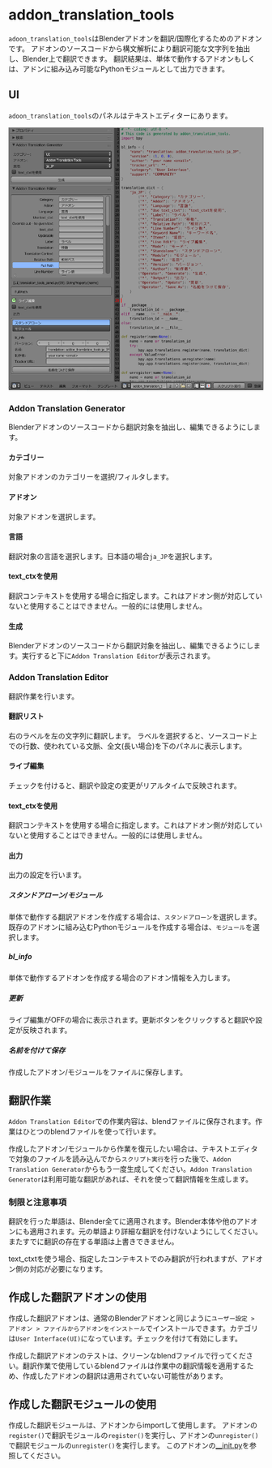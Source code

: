 # addon_translation_tools

`adoon_translation_tools`はBlenderアドオンを翻訳/国際化するためのアドオンです。
アドオンのソースコードから構文解析により翻訳可能な文字列を抽出し、Blender上で翻訳できます。
翻訳結果は、単体で動作するアドオンもしくは、アドンに組み込み可能なPythonモジュールとして出力できます。

## UI

`adoon_translation_tools`のパネルはテキストエディターにあります。

![ui](figure/ui_ja.png)

### Addon Translation Generator

Blenderアドオンのソースコードから翻訳対象を抽出し、編集できるようにします。

#### カテゴリー

対象アドオンのカテゴリーを選択/フィルタします。

#### アドオン

対象アドオンを選択します。

#### 言語

翻訳対象の言語を選択します。日本語の場合`ja_JP`を選択します。

#### text_ctxを使用

翻訳コンテキストを使用する場合に指定します。これはアドオン側が対応していないと使用することはできません。一般的には使用しません。

#### 生成

Blenderアドオンのソースコードから翻訳対象を抽出し、編集できるようにします。実行すると下に`Addon Translation Editor`が表示されます。

### Addon Translation Editor

翻訳作業を行います。

#### 翻訳リスト

右のラベルを左の文字列に翻訳します。
ラベルを選択すると、ソースコード上での行数、使われている文脈、全文(長い場合)を下のパネルに表示します。

#### ライブ編集

チェックを付けると、翻訳や設定の変更がリアルタイムで反映されます。

#### text_ctxを使用

翻訳コンテキストを使用する場合に指定します。これはアドオン側が対応していないと使用することはできません。一般的には使用しません。

#### 出力

出力の設定を行います。

##### スタンドアローン/モジュール

単体で動作する翻訳アドオンを作成する場合は、`スタンドアローン`を選択します。既存のアドオンに組み込むPythonモジュールを作成する場合は、`モジュール`を選択します。

##### bl_info

単体で動作するアドオンを作成する場合のアドオン情報を入力します。

##### 更新

ライブ編集がOFFの場合に表示されます。更新ボタンをクリックすると翻訳や設定が反映されます。

##### 名前を付けて保存

作成したアドオン/モジュールをファイルに保存します。

## 翻訳作業

`Addon Translation Editor`での作業内容は、blendファイルに保存されます。作業はひとつのblendファイルを使って行います。

作成したアドオン/モジュールから作業を復元したい場合は、テキストエディタで対象のファイルを読み込んでから`スクリプト実行`を行った後で、`Addon Translation Generator`からもう一度生成してください。`Addon Translation Generator`は利用可能な翻訳があれば、それを使って翻訳情報を生成します。

### 制限と注意事項

翻訳を行った単語は、Blender全てに適用されます。Blender本体や他のアドオンにも適用されます。元の単語より詳細な翻訳を付けないようにしてください。またすでに翻訳の存在する単語は上書きできません。

text_ctxtを使う場合、指定したコンテキストでのみ翻訳が行われますが、アドオン側の対応が必要になります。

## 作成した翻訳アドオンの使用

作成した翻訳アドオンは、通常のBlenderアドオンと同じように`ユーザー設定 > アドオン > ファイルからアドオンをインストール`でインストールできます。カテゴリは`User Interface(UI)`になっています。チェックを付けて有効にします。

作成した翻訳アドオンのテストは、クリーンなblendファイルで行ってください。翻訳作業で使用しているblendファイルは作業中の翻訳情報を適用するため、作成したアドオンの翻訳は適用されていない可能性があります。

## 作成した翻訳モジュールの使用

作成した翻訳モジュールは、アドオンからimportして使用します。
アドオンの`register()`で翻訳モジュールの`register()`を実行し、アドオンの`unregister()`で翻訳モジュールの`unregister()`を実行します。
このアドオンの[__init.py](__init__.py)を参照してください。
